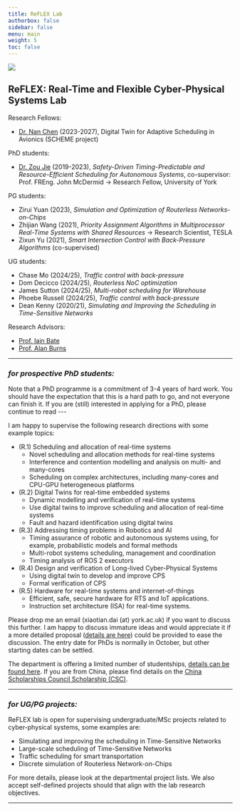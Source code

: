 ```yaml
---
title: ReFLEX Lab
authorbox: false
sidebar: false
menu: main
weight: 5
toc: false
---
```


![](/img/reflex-lab-logo.png)

## ReFLEX: Real-Time and Flexible Cyber-Physical Systems Lab

Research Fellows:
- [Dr. Nan Chen](https://scholar.google.co.uk/citations?user=PIjEeDAAAAAJ&hl=en) (2023-2027), Digital Twin for Adaptive Scheduling in Avionics (SCHEME project)

PhD students:
- [Dr. Zou Jie](https://scholar.google.co.uk/citations?user=unXFDCEAAAAJ&hl=en) (2019-2023), *Safety-Driven Timing-Predictable and Resource-Efficient Scheduling for Autonomous Systems*, co-supervisor: Prof. FREng. John McDermid → Research Fellow, University of York

PG students:
- Zirui Yuan (2023), *Simulation and Optimization of Routerless Networks-on-Chips*
- Zhijian Wang (2021), *Priority Assignment Algorithms in Multiprocessor Real-Time Systems with Shared Resources* → Research Scientist, TESLA
- Zixun Yu (2021), *Smart Intersection Control with Back-Pressure Algorithms* (co-supervised)

UG students:
- Chase Mo (2024/25), *Traffic control with back-pressure*
- Dom Decicco (2024/25), *Routerless NoC optimization*
- James Sutton (2024/25), *Multi-robot scheduling for Warehouse*
- Phoebe Russell (2024/25), *Traffic control with back-pressure*
- Dean Kenny (2020/21), *Simulating and Improving the Scheduling in Time-Sensitive Networks*

Research Advisors:
- [Prof. Iain Bate](https://www-users.york.ac.uk/~ijb500/)
- [Prof. Alan Burns](https://www-users.york.ac.uk/~ab38/)

---

### *for prospective PhD students:*

Note that a PhD programme is a commitment of 3-4 years of hard work. You should have the expectation that this is a hard path to go, and not everyone can finish it. If you are (still) interested in applying for a PhD, please continue to read ---

I am happy to supervise the following research directions with some example topics:

- (R.1) Scheduling and allocation of real-time systems
    - Novel scheduling and allocation methods for real-time systems
    - Interference and contention modelling and analysis on multi- and many-cores
    - Scheduling on complex architectures, including many-cores and CPU-GPU heterogeneous platforms
- (R.2) Digital Twins for real-time embedded systems
    - Dynamic modelling and verification of real-time systems
    - Use digital twins to improve scheduling and allocation of real-time systems
    - Fault and hazard identification using digital twins
- (R.3) Addressing timing problems in Robotics and AI
    - Timing assurance of robotic and autonomous systems using, for example, probabilistic models and formal methods
    - Multi-robot systems scheduling, management and coordination
    - Timing analysis of ROS 2 executors
- (R.4) Design and verification of Long-lived Cyber-Physical Systems
    - Using digital twin to develop and improve CPS
    - Formal verification of CPS
- (R.5) Hardware for real-time systems and internet-of-things
    - Efficient, safe, secure hardware for RTS and IoT applications.
    - Instruction set architecture (ISA) for real-time systems.

Please drop me an email (xiaotian.dai (at) york.ac.uk) if you want to discuss this further. I am happy to discuss immature ideas and would appreciate it if a more detailed proposal ([details are here](https://www.york.ac.uk/study/postgraduate-research/apply/documents/proposal/)) could be provided to ease the discussion. The entry date for PhDs is normally in October, but other starting dates can be settled.

The department is offering a limited number of studentships, [details can be found here](https://www.york.ac.uk/computer-science/study/postgraduate-research/funding/). If you are from China, please find details on the [China Scholarships Council Scholarship (CSC)](https://www.york.ac.uk/study/postgraduate-research/funding/china-council-scholarships/).  

---

### *for UG/PG projects:*

ReFLEX lab is open for supervising undergraduate/MSc projects related to cyber-physical systems, some examples are:

- Simulating and improving the scheduling in Time-Sensitive Networks
- Large-scale scheduling of Time-Sensitive Networks
- Traffic scheduling for smart transportation
- Discrete simulation of Routerless Network-on-Chips

For more details, please look at the departmental project lists. We also accept self-defined projects should that align with the lab research objectives.

---
